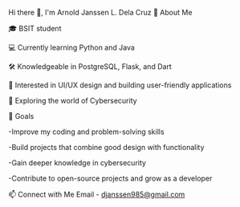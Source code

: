 Hi there 👋, I'm Arnold Janssen L. Dela Cruz
🌱 About Me

🎓 BSIT student

💻 Currently learning Python and Java

🛠️ Knowledgeable in PostgreSQL, Flask, and Dart

🎨 Interested in UI/UX design and building user-friendly applications

🔐 Exploring the world of Cybersecurity

🚀 Goals

-Improve my coding and problem-solving skills

-Build projects that combine good design with functionality

-Gain deeper knowledge in cybersecurity

-Contribute to open-source projects and grow as a developer

📫 Connect with Me
Email - djanssen985@gmail.com
